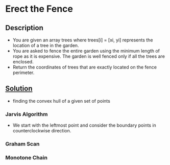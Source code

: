 # Erect the Fence

## Description

* You are given an array trees where trees[i] = [xi, yi] represents the location of a tree in the garden.
* You are asked to fence the entire garden using the minimum length of rope as it is expensive. The garden is well fenced only if all the trees are enclosed.
* Return the coordinates of trees that are exactly located on the fence perimeter.

## [Solution](https://leetcode.com/problems/erect-the-fence/solution/)

* finding the convex hull of a given set of points

### Jarvis Algorithm

*  We start with the leftmost point and consider the boundary points in counterclockwise direction.

### Graham Scan

### Monotone Chain
